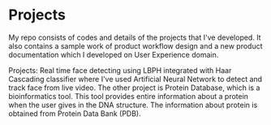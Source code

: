 # Projects
My repo consists of codes and details of the projects that I've developed. It also contains a sample work of product workflow design and a new product documentation which I developed on User Experience domain. 

Projects: Real time face detecting using LBPH integrated with Haar Cascading classifier where I've used Artificial Neural Network to detect and track face from live video. The other project is Protein Database, which is a bioinformatics tool. This tool provides entire information about a protein when the user gives in the DNA structure. The information about protein is obtained from Protein Data Bank (PDB). 
